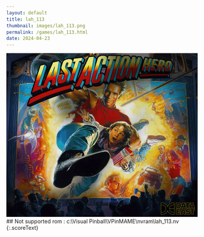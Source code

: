 ```yaml
---
layout: default
title: lah_113
thumbnail: images/lah_113.png
permalink: /games/lah_113.html
date: 2024-04-23
---
```


<img src="../images/lah_113.png" class="gameThumbnail img-fluid mx-auto align-middle">
## Not supported rom : c:\Visual Pinball\VPinMAME\nvram\lah_113.nv
{:.scoreText}

